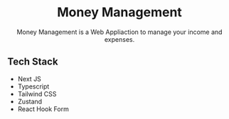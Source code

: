<div align="center">
  <h1>Money Management</h1>
  <p>Money Management is a Web Appliaction to manage your income and expenses.</p>
</div>

## Tech Stack

- Next JS
- Typescript
- Tailwind CSS
- Zustand
- React Hook Form
